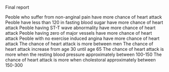 Final report

Peoble who suffer from non-anginal pain have more chance of heart attack
Peoble have less than 120 in fasting blood sugar have more chance of heart attack
Peoble having ST-T wave abnormality have more chance of heart attack
Peoble having zero of major vessels have more chance of heart attack
Peoble with no exercise induced angina have more chance of heart attack
The chance of heart attack is more between men
The chance of heart attack increase from age 30 until age 65
The chance of heart attack is more when the resting blood pressure approximately between 100-150
The chance of heart attack is more when cholestoral approximately between 150-300
